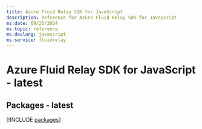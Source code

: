 ```yaml
---
title: Azure Fluid Relay SDK for JavaScript
description: Reference for Azure Fluid Relay SDK for JavaScript
ms.date: 09/26/2024
ms.topic: reference
ms.devlang: javascript
ms.service: fluidrelay
---
```

# Azure Fluid Relay SDK for JavaScript - latest
## Packages - latest
[!INCLUDE [packages](fluid-relay-index.md)]